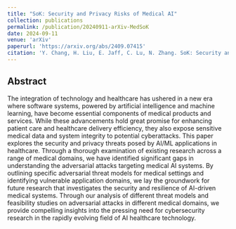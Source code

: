 ```yaml
---
title: "SoK: Security and Privacy Risks of Medical AI"
collection: publications
permalink: /publication/20240911-arXiv-MedSoK
date: 2024-09-11
venue: 'arXiv'
paperurl: 'https://arxiv.org/abs/2409.07415'
citation: 'Y. Chang, H. Liu, E. Jaff, C. Lu, N. Zhang. SoK: Security and Privacy Risks of Medical AI. arXiv preprint arXiv:2409.0741, 2024'
---
```

## Abstract
The integration of technology and healthcare has ushered in a new era where software systems, powered by artificial intelligence and machine learning, have become essential components of medical products and services. While these advancements hold great promise for enhancing patient care and healthcare delivery efficiency, they also expose sensitive medical data and system integrity to potential cyberattacks. This paper explores the security and privacy threats posed by AI/ML applications in healthcare. Through a thorough examination of existing research across a range of medical domains, we have identified significant gaps in understanding the adversarial attacks targeting medical AI systems. By outlining specific adversarial threat models for medical settings and identifying vulnerable application domains, we lay the groundwork for future research that investigates the security and resilience of AI-driven medical systems. Through our analysis of different threat models and feasibility studies on adversarial attacks in different medical domains, we provide compelling insights into the pressing need for cybersecurity research in the rapidly evolving field of AI healthcare technology.
